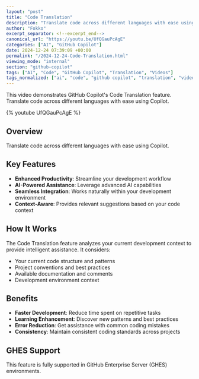 ```yaml
---
layout: "post"
title: "Code Translation"
description: "Translate code across different languages with ease using Copilot."
author: "Fokko"
excerpt_separator: <!--excerpt_end-->
canonical_url: "https://youtu.be/UfQGauPcAgE"
categories: ["AI", "GitHub Copilot"]
date: 2024-12-24 07:39:09 +00:00
permalink: "/2024-12-24-Code-Translation.html"
viewing_mode: "internal"
section: "github-copilot"
tags: ["AI", "Code", "GitHub Copilot", "Translation", "Videos"]
tags_normalized: ["ai", "code", "github copilot", "translation", "videos"]
---
```


This video demonstrates GitHub Copilot's Code Translation feature. Translate code across different languages with ease using Copilot.<!--excerpt_end-->

{% youtube UfQGauPcAgE %}

## Overview

Translate code across different languages with ease using Copilot.

## Key Features

- **Enhanced Productivity**: Streamline your development workflow
- **AI-Powered Assistance**: Leverage advanced AI capabilities
- **Seamless Integration**: Works naturally within your development environment
- **Context-Aware**: Provides relevant suggestions based on your code context

## How It Works

The Code Translation feature analyzes your current development context to provide intelligent assistance. It considers:

- Your current code structure and patterns
- Project conventions and best practices
- Available documentation and comments
- Development environment context

## Benefits

- **Faster Development**: Reduce time spent on repetitive tasks
- **Learning Enhancement**: Discover new patterns and best practices
- **Error Reduction**: Get assistance with common coding mistakes
- **Consistency**: Maintain consistent coding standards across projects

## GHES Support

This feature is fully supported in GitHub Enterprise Server (GHES) environments.
